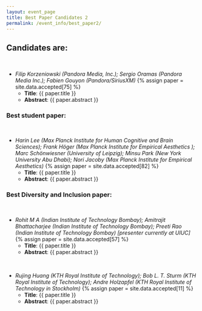 ```yaml
---
layout: event_page
title: Best Paper Candidates 2
permalink: /event_info/best_paper2/
---
```




## Candidates are: 
<br/>

- _Filip Korzeniowski (Pandora Media, Inc.); Sergio Oramas (Pandora Media Inc.); Fabien Gouyon (Pandora/SiriusXM)_
    {% assign paper =  site.data.accepted[75] %}
    - **Title**: {{ paper.title }}
    - **Abstract**: {{ paper.abstract }}

### Best student paper:
<br/>

- _Harin Lee (Max Planck Institute for Human Cognitive and Brain Sciences); Frank Höger (Max Planck Institute for Empirical Aesthetics ); Marc Schönwiesner (University of Leipzig); Minsu Park (New York University Abu Dhabi); Nori Jacoby (Max Planck Institute for Empirical Aesthetics)_
    {% assign paper =  site.data.accepted[82] %}
    - **Title**: {{ paper.title }}
    - **Abstract**: {{ paper.abstract }}

### Best Diversity and Inclusion paper:
<br/>

- _Rohit M A (Indian Institute of Technology Bombay); Amitrajit Bhattacharjee (Indian Institute of Technology Bombay); Preeti Rao (Indian Institute of Technology Bombay) [presenter currently at UIUC]_
    {% assign paper =  site.data.accepted[57] %}
    - **Title**: {{ paper.title }}
    - **Abstract**: {{ paper.abstract }}

<br/>

- _Rujing Huang (KTH Royal Institute of Technology); Bob L. T. Sturm (KTH Royal Institute of Technology); Andre Holzapfel (KTH Royal Institute of Technology in Stockholm)_
    {% assign paper =  site.data.accepted[11] %}
    - **Title**: {{ paper.title }}
    - **Abstract**: {{ paper.abstract }}


